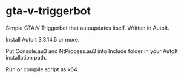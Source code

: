 # gta-v-triggerbot
Simple GTA:V Triggerbot that autoupdates itself. Written in AutoIt.

Install AutoIt 3.3.14.5 or more.

Put Console.au3 and NtProcess.au3 into Include folder in your AutoIt installation path.

Run or compile script as x64.
